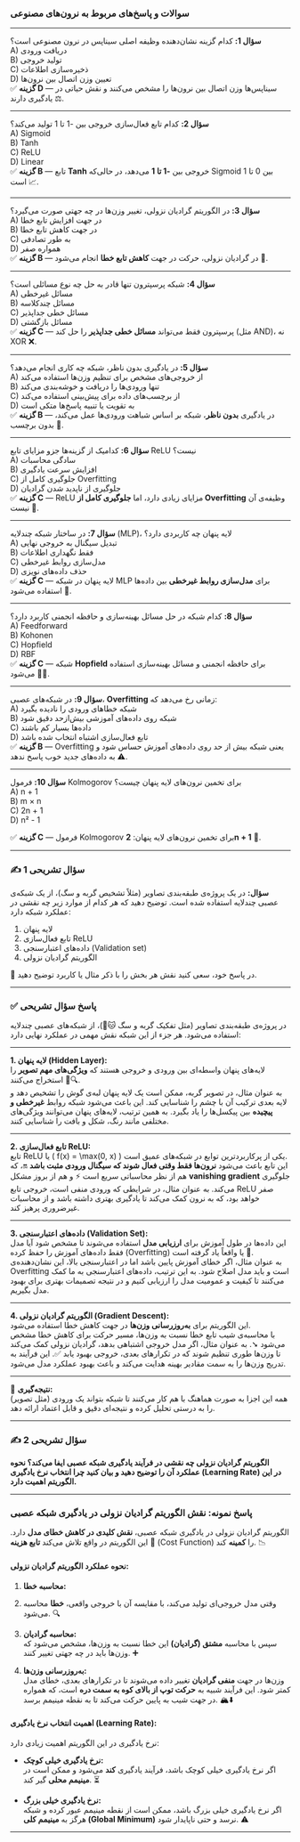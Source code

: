 ### سوالات و پاسخ‌های مربوط به نرون‌های مصنوعی

---

**سؤال 1:**
کدام گزینه نشان‌دهنده وظیفه اصلی سیناپس در نرون مصنوعی است؟  
A) دریافت ورودی  
B) تولید خروجی  
C) ذخیره‌سازی اطلاعات  
D) تعیین وزن اتصال بین نرون‌ها  
✅ **گزینه D** — سیناپس‌ها وزن اتصال بین نرون‌ها را مشخص می‌کنند و نقش حیاتی در یادگیری دارند ⚖️.

---

**سؤال 2:**
کدام تابع فعال‌سازی خروجی بین -1 تا 1 تولید می‌کند؟  
A) Sigmoid  
B) Tanh  
C) ReLU  
D) Linear  
✅ **گزینه B** — تابع **Tanh** خروجی بین **-1 تا 1** می‌دهد، در حالی‌که Sigmoid بین 0 تا 1 است 📈.

---

**سؤال 3:**
در الگوریتم گرادیان نزولی، تغییر وزن‌ها در چه جهتی صورت می‌گیرد؟  
A) در جهت افزایش تابع خطا  
B) در جهت کاهش تابع خطا  
C) به طور تصادفی  
D) همواره صفر  
✅ **گزینه B** — در گرادیان نزولی، حرکت در جهت **کاهش تابع خطا** انجام می‌شود 🔽.

---

**سؤال 4:**
شبکه پرسپترون تنها قادر به حل چه نوع مسائلی است؟  
A) مسائل غیرخطی  
B) مسائل چندکلاسه  
C) مسائل خطی جداپذیر  
D) مسائل بازگشتی  
✅ **گزینه C** — پرسپترون فقط می‌تواند **مسائل خطی جداپذیر** را حل کند (مثل AND)، نه XOR ❌.

---

**سؤال 5:**
در یادگیری بدون ناظر، شبکه چه کاری انجام می‌دهد؟  
A) از خروجی‌های مشخص برای تنظیم وزن‌ها استفاده می‌کند  
B) تنها ورودی‌ها را دریافت و خوشه‌بندی می‌کند  
C) از برچسب‌های داده برای پیش‌بینی استفاده می‌کند  
D) به تقویت یا تنبیه پاسخ‌ها متکی است  
✅ **گزینه B** — در یادگیری **بدون ناظر**، شبکه بر اساس شباهت ورودی‌ها عمل می‌کند، بدون برچسب 🧩.

---

**سؤال 6:**
کدامیک از گزینه‌ها جزو مزایای تابع ReLU نیست؟  
A) سادگی محاسبات  
B) افزایش سرعت یادگیری  
C) جلوگیری کامل از Overfitting  
D) جلوگیری از ناپدید شدن گرادیان  
✅ **گزینه C** — ReLU مزایای زیادی دارد، اما **جلوگیری کامل از Overfitting** وظیفه‌ی آن نیست 🚫.

---

**سؤال 7:**
در ساختار شبکه چندلایه (MLP)، لایه پنهان چه کاربردی دارد؟  
A) تبدیل سیگنال به خروجی نهایی  
B) فقط نگهداری اطلاعات  
C) مدل‌سازی روابط غیرخطی  
D) حذف داده‌های نویزی  
✅ **گزینه C** — لایه پنهان در شبکه MLP برای **مدل‌سازی روابط غیرخطی** بین داده‌ها استفاده می‌شود 🧠.

---

**سؤال 8:**
کدام شبکه در حل مسائل بهینه‌سازی و حافظه انجمنی کاربرد دارد؟  
A) Feedforward  
B) Kohonen  
C) Hopfield  
D) RBF  
✅ **گزینه C** — شبکه **Hopfield** برای حافظه انجمنی و مسائل بهینه‌سازی استفاده می‌شود 💾🔁.

---

**سؤال 9:**
در شبکه‌های عصبی، **Overfitting** زمانی رخ می‌دهد که:  
A) شبکه خطاهای ورودی را نادیده بگیرد  
B) شبکه روی داده‌های آموزشی بیش‌ازحد دقیق شود  
C) داده‌ها بسیار کم باشند  
D) تابع فعال‌سازی اشتباه انتخاب شده باشد  
✅ **گزینه B** — Overfitting یعنی شبکه بیش از حد روی داده‌های آموزش حساس شود و به داده‌های جدید خوب پاسخ ندهد ⚠️.

---

**سؤال 10:**
فرمول Kolmogorov برای تخمین نرون‌های لایه پنهان چیست؟  
A) n + 1  
B) m × n  
C) 2n + 1  
D) n² - 1  

✅ **گزینه C** — فرمول Kolmogorov برای تخمین نرون‌های لایه پنهان: **2n + 1** 📐.

---
### ✍️ **سؤال تشریحی 1**

**سؤال:**
در یک پروژه‌ی طبقه‌بندی تصاویر (مثلاً تشخیص گربه و سگ)، از یک شبکه‌ی عصبی چندلایه استفاده شده است. توضیح دهید که هر کدام از موارد زیر چه نقشی در عملکرد شبکه دارد:

1. لایه پنهان
2. تابع فعال‌سازی ReLU
3. داده‌های اعتبارسنجی (Validation set)
4. الگوریتم گرادیان نزولی

📘 در پاسخ خود، سعی کنید نقش هر بخش را با ذکر مثال یا کاربرد توضیح دهید.

---

### ✅ **پاسخ سؤال تشریحی**

در پروژه‌ی طبقه‌بندی تصاویر (مثل تفکیک گربه و سگ 🐱🐶)، از شبکه‌های عصبی چندلایه استفاده می‌شود. هر جزء از این شبکه نقش مهمی در عملکرد نهایی دارد:

---

**1. لایه پنهان (Hidden Layer):**  
لایه‌های پنهان واسطه‌ای بین ورودی و خروجی هستند که **ویژگی‌های مهم تصویر** را استخراج می‌کنند 🧠🔍.  
به عنوان مثال، در تصویر گربه، ممکن است یک لایه پنهان لبه‌ی گوش را تشخیص دهد و لایه بعدی ترکیب آن با چشم را شناسایی کند. این باعث می‌شود شبکه روابط **غیرخطی و پیچیده** بین پیکسل‌ها را یاد بگیرد. به همین ترتیب، لایه‌های پنهان می‌توانند ویژگی‌های مختلفی مانند رنگ، شکل و بافت را شناسایی کنند.

---

**2. تابع فعال‌سازی ReLU:**  
تابع ReLU یا \( f(x) = \max(0, x) \) یکی از پرکاربردترین توابع در شبکه‌های عمیق است.  
این تابع باعث می‌شود **نرون‌ها فقط وقتی فعال شوند که سیگنال ورودی مثبت باشد** 🔛، که هم از نظر محاسباتی سریع است ⚡ و هم از بروز مشکل **vanishing gradient** جلوگیری می‌کند. به عنوان مثال، در شرایطی که ورودی منفی است، خروجی تابع ReLU صفر خواهد بود، که به نرون کمک می‌کند تا یادگیری بهتری داشته باشد و از محاسبات غیرضروری پرهیز کند.

---

**3. داده‌های اعتبارسنجی (Validation Set):**  
این داده‌ها در طول آموزش برای **ارزیابی مدل** استفاده می‌شوند تا مشخص شود آیا مدل فقط داده‌های آموزش را حفظ کرده (Overfitting) یا واقعاً یاد گرفته است 🧪.  
به عنوان مثال، اگر خطای آموزش پایین باشد اما در اعتبارسنجی بالا، این نشان‌دهنده‌ی Overfitting است و باید مدل اصلاح شود. به این ترتیب، داده‌های اعتبارسنجی به ما کمک می‌کنند تا کیفیت و عمومیت مدل را ارزیابی کنیم و در نتیجه تصمیمات بهتری برای بهبود مدل بگیریم.

---

**4. الگوریتم گرادیان نزولی (Gradient Descent):**  
این الگوریتم برای **به‌روزرسانی وزن‌ها** در جهت کاهش خطا استفاده می‌شود.  
با محاسبه‌ی شیب تابع خطا نسبت به وزن‌ها، مسیر حرکت برای کاهش خطا مشخص می‌شود ➘. به عنوان مثال، اگر مدل خروجی اشتباهی بدهد، گرادیان نزولی کمک می‌کند تا وزن‌ها طوری تنظیم شوند که در تکرارهای بعدی، خروجی بهبود یابد ✅. این فرآیند به تدریج وزن‌ها را به سمت مقادیر بهینه هدایت می‌کند و باعث بهبود عملکرد مدل می‌شود.

---

📝 **نتیجه‌گیری:**  
همه این اجزا به صورت هماهنگ با هم کار می‌کنند تا شبکه بتواند یک ورودی (مثل تصویر) را به درستی تحلیل کرده و نتیجه‌ای دقیق و قابل اعتماد ارائه دهد.

---
### ✍️ **سؤال تشریحی 2**

**الگوریتم گرادیان نزولی چه نقشی در فرآیند یادگیری شبکه عصبی ایفا می‌کند؟ نحوه عملکرد آن را توضیح دهید و بیان کنید چرا انتخاب نرخ یادگیری (Learning Rate) در این الگوریتم اهمیت دارد.**

---

### **پاسخ نمونه: نقش الگوریتم گرادیان نزولی در یادگیری شبکه عصبی**

الگوریتم گرادیان نزولی در یادگیری شبکه عصبی، **نقش کلیدی در کاهش خطای مدل** دارد. 🎯 این الگوریتم در واقع تلاش می‌کند **تابع هزینه** (Cost Function) را **کمینه** کند. 📉

#### نحوه عملکرد الگوریتم گرادیان نزولی:

1. **محاسبه خطا:**
2. 
   وقتی مدل خروجی‌ای تولید می‌کند، با مقایسه آن با خروجی واقعی، **خطا** محاسبه می‌شود. 🔍

3. **محاسبه گرادیان:**  
   سپس با محاسبه **مشتق (گرادیان)** این خطا نسبت به وزن‌ها، مشخص می‌شود که وزن‌ها باید در چه جهتی تغییر کنند. ➕

4. **به‌روزرسانی وزن‌ها:**  
   وزن‌ها در جهت **منفی گرادیان** تغییر داده می‌شوند تا در تکرارهای بعدی، خطای مدل کمتر شود. این فرآیند شبیه به **حرکت توپ از بالای کوه به سمت دره** است، که همواره در جهت شیب به پایین حرکت می‌کند تا به نقطه مینیمم برسد. 🏔️⬇️

#### اهمیت انتخاب نرخ یادگیری (Learning Rate):

نرخ یادگیری در این الگوریتم اهمیت زیادی دارد:

- **نرخ یادگیری خیلی کوچک:**  
  اگر نرخ یادگیری خیلی کوچک باشد، فرآیند یادگیری **کند** می‌شود و ممکن است در **مینیمم محلی** گیر کند. ⏳

- **نرخ یادگیری خیلی بزرگ:**  
  اگر نرخ یادگیری خیلی بزرگ باشد، ممکن است از نقطه مینیمم عبور کرده و شبکه هرگز به **مینیمم کلی (Global Minimum)** نرسد و حتی ناپایدار شود. ⚠️

---
